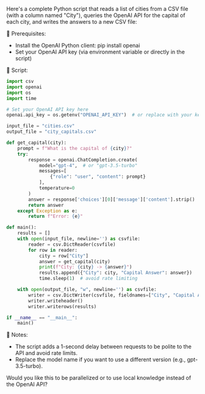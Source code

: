 Here's a complete Python script that reads a list of cities from a CSV file (with a column named "City"), queries the OpenAI API for the capital of each city, and writes the answers to a new CSV file:

🔧 Prerequisites:

* Install the OpenAI Python client: pip install openai
* Set your OpenAI API key (via environment variable or directly in the script)

📜 Script:

```python
import csv
import openai
import os
import time

# Set your OpenAI API key here
openai.api_key = os.getenv("OPENAI_API_KEY")  # or replace with your key as a string

input_file = "cities.csv"
output_file = "city_capitals.csv"

def get_capital(city):
    prompt = f"What is the capital of {city}?"
    try:
        response = openai.ChatCompletion.create(
            model="gpt-4",  # or "gpt-3.5-turbo"
            messages=[
                {"role": "user", "content": prompt}
            ],
            temperature=0
        )
        answer = response['choices'][0]['message']['content'].strip()
        return answer
    except Exception as e:
        return f"Error: {e}"

def main():
    results = []
    with open(input_file, newline='') as csvfile:
        reader = csv.DictReader(csvfile)
        for row in reader:
            city = row["City"]
            answer = get_capital(city)
            print(f"City: {city} -> {answer}")
            results.append({"City": city, "Capital Answer": answer})
            time.sleep(1)  # avoid rate limiting

    with open(output_file, "w", newline='') as csvfile:
        writer = csv.DictWriter(csvfile, fieldnames=["City", "Capital Answer"])
        writer.writeheader()
        writer.writerows(results)

if __name__ == "__main__":
    main()
```

📝 Notes:

* The script adds a 1-second delay between requests to be polite to the API and avoid rate limits.
* Replace the model name if you want to use a different version (e.g., gpt-3.5-turbo).

Would you like this to be parallelized or to use local knowledge instead of the OpenAI API?
